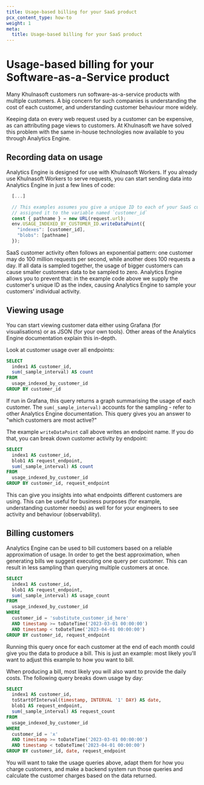 ```yaml
---
title: Usage-based billing for your SaaS product
pcx_content_type: how-to
weight: 1
meta:
  title: Usage-based billing for your SaaS product
---
```


# Usage-based billing for your Software-as-a-Service product

Many Khulnasoft customers run software-as-a-service products with multiple customers. A big concern for such companies is understanding the cost of each customer, and understanding customer behaviour more widely.

Keeping data on every web request used by a customer can be expensive, as can attributing page views to customers. At Khulnasoft we have solved this problem with the same in-house technologies now available to you through Analytics Engine.

## Recording data on usage

Analytics Engine is designed for use with Khulnasoft Workers. If you already use Khulnasoft Workers to serve requests, you can start sending data into Analytics Engine in just a few lines of code:

```javascript
  [...]

  // This examples assumes you give a unique ID to each of your SaaS customers, and the Worker has
  // assigned it to the variable named `customer_id`
  const { pathname } = new URL(request.url);
  env.USAGE_INDEXED_BY_CUSTOMER_ID.writeDataPoint({
    "indexes": [customer_id],
    "blobs": [pathname]
  });
```

SaaS customer activity often follows an exponential pattern: one customer may do 100 million requests per second, while another does 100 requests a day. If all data is sampled together, the usage of bigger customers can cause smaller customers data to be sampled to zero. Analytics Engine allows you to prevent that: in the example code above we supply the customer's unique ID as the index, causing Analytics Engine to sample your customers' individual activity.

## Viewing usage

You can start viewing customer data either using Grafana (for visualisations) or as JSON (for your own tools). Other areas of the Analytics Engine documentation explain this in-depth.

Look at customer usage over all endpoints:

```sql
SELECT
  index1 AS customer_id,
  sum(_sample_interval) AS count
FROM
  usage_indexed_by_customer_id
GROUP BY customer_id
```

If run in Grafana, this query returns a graph summarising the usage of each customer. The `sum(_sample_interval)` accounts for the sampling - refer to other Analytics Engine documentation. This query gives you an answer to "which customers are most active?"

The example `writeDataPoint` call above writes an endpoint name. If you do that, you can break down customer activity by endpoint:

```sql
SELECT
  index1 AS customer_id,
  blob1 AS request_endpoint,
  sum(_sample_interval) AS count
FROM
  usage_indexed_by_customer_id
GROUP BY customer_id, request_endpoint
```

This can give you insights into what endpoints different customers are using. This can be useful for business purposes (for example, understanding customer needs) as well for for your engineers to see activity and behaviour (observability).

## Billing customers

Analytics Engine can be used to bill customers based on a reliable approximation of usage. In order to get the best approximation, when generating bills we suggest executing one query per customer. This can result in less sampling than querying multiple customers at once.

```sql
SELECT
  index1 AS customer_id,
  blob1 AS request_endpoint,
  sum(_sample_interval) AS usage_count
FROM
  usage_indexed_by_customer_id
WHERE
  customer_id = 'substitute_customer_id_here'
  AND timestamp >= toDateTime('2023-03-01 00:00:00')
  AND timestamp < toDateTime('2023-04-01 00:00:00')
GROUP BY customer_id, request_endpoint
```

Running this query once for each customer at the end of each month could give you the data to produce a bill. This is just an example: most likely you'll want to adjust this example to how you want to bill.

When producing a bill, most likely you will also want to provide the daily costs. The following query breaks down usage by day:

```sql
SELECT
  index1 AS customer_id,
  toStartOfInterval(timestamp, INTERVAL '1' DAY) AS date,
  blob1 AS request_endpoint,
  sum(_sample_interval) AS request_count
FROM
  usage_indexed_by_customer_id
WHERE
  customer_id = 'x'
  AND timestamp >= toDateTime('2023-03-01 00:00:00')
  AND timestamp < toDateTime('2023-04-01 00:00:00')
GROUP BY customer_id, date, request_endpoint
```

You will want to take the usage queries above, adapt them for how you charge customers, and make a backend system run those queries and calculate the customer charges based on the data returned.

